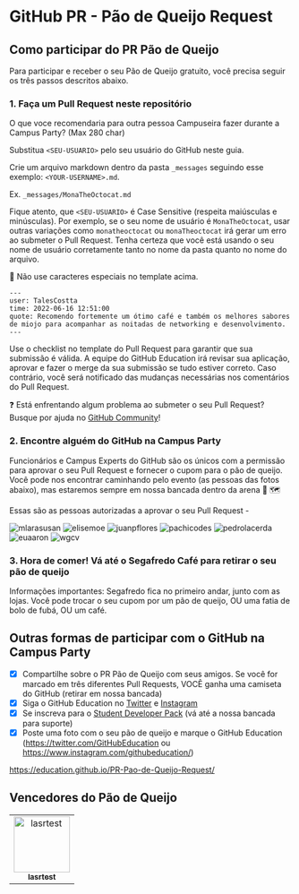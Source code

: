 # GitHub PR - Pão de Queijo Request

## Como participar do PR Pão de Queijo
Para participar e receber o seu Pão de Queijo gratuito, você precisa seguir os três passos descritos abaixo. 

### 1. Faça um Pull Request neste repositório

O que voce recomendaria para outra pessoa Campuseira fazer durante a Campus Party? (Max 280 char)

Substitua `<SEU-USUARIO>` pelo seu usuário do GitHub neste guia. 

Crie um arquivo markdown dentro da pasta `_messages` seguindo esse exemplo: `<YOUR-USERNAME>.md`. 

Ex. `_messages/MonaTheOctocat.md`

Fique atento, que `<SEU-USUARIO>` é Case Sensitive (respeita maiúsculas e minúsculas). Por exemplo, se o seu nome de usuário é `MonaTheOctocat`, usar outras variações como `monatheoctocat` ou `monaTheoctocat` irá gerar um erro ao submeter o Pull Request. Tenha certeza que você está usando o seu nome de usuário corretamente tanto no nome da pasta quanto no nome do arquivo.
  
🚨 Não use caracteres especiais no template acima.
    
```
---
user: TalesCostta
time: 2022-06-16 12:51:00
quote: Recomendo fortemente um ótimo café e também os melhores sabores de miojo para acompanhar as noitadas de networking e desenvolvimento.
---
```
  
Use o checklist no template do Pull Request para garantir que sua submissão é válida. A equipe do GitHub Education irá revisar sua aplicação, aprovar e fazer o merge da sua submissão se tudo estiver correto. Caso contrário, você será notificado das mudanças necessárias nos comentários do Pull Request.

❓ Está enfrentando algum problema ao submeter o seu Pull Request? Busque por ajuda no [GitHub Community](https://github.community/)!
  
### 2. Encontre alguém do GitHub na Campus Party 
Funcionários e Campus Experts do GitHub são os únicos com a permissão para aprovar o seu Pull Request e fornecer o cupom para o pão de queijo. Você pode nos encontrar caminhando pelo evento (as pessoas das fotos abaixo), mas estaremos sempre em nossa bancada dentro da arena 👀 🗺️
  
Essas são as pessoas autorizadas a aprovar o seu Pull Request -
  
  ![mlarasusan](https://avatars.githubusercontent.com/mlarasusan?s=64)
  ![elisemoe](https://avatars.githubusercontent.com/elisemoe?s=64)
  ![juanpflores](https://avatars.githubusercontent.com/juanpflores?s=64)
  ![pachicodes](https://avatars.githubusercontent.com/pachicodes?s=64)
  ![pedrolacerda](https://avatars.githubusercontent.com/pedrolacerda?s=64)
  ![euaaron](https://avatars.githubusercontent.com/euaaron?s=64)
  ![wgcv](https://avatars.githubusercontent.com/wgcv?s=64)
  
  ### 3. Hora de comer! Vá até o Segafredo Café para retirar o seu pão de queijo
  
Informações importantes: Segafredo fica no primeiro andar, junto com as lojas. Você pode trocar o seu cupom por um pão de queijo, OU uma fatia de bolo de fubá, OU um café. 
  
  ## Outras formas de participar com o GitHub na Campus Party 
  - [X] Compartilhe sobre o PR Pão de Queijo com seus amigos. Se você for marcado em três diferentes Pull Requests, VOCÊ ganha uma camiseta do GitHub (retirar em nossa bancada) 
  - [X] Siga o GitHub Education no [Twitter](https://twitter.com/GitHubEducation) e [Instagram](https://www.instagram.com/githubeducation/) 
  - [X] Se inscreva para o [Student Developer Pack](https://education.github.com/pack) (vá até a nossa bancada para suporte) 
  - [X] Poste uma foto com o seu pão de queijo e marque o GitHub Education (https://twitter.com/GitHubEducation ou https://www.instagram.com/githubeducation/)

https://education.github.io/PR-Pao-de-Queijo-Request/

## Vencedores do Pão de Queijo

<!-- readme: contributors,lasr21/-,elisemoe/-,pedrolacerda/-,mlarasusan/-,github-education/-,juanpflores/- -start -->
<table>
<tr>
    <td align="center">
        <a href="https://github.com/lasrtest">
            <img src="https://avatars.githubusercontent.com/u/107520330?v=4" width="100;" alt="lasrtest"/>
            <br />
            <sub><b>lasrtest</b></sub>
        </a>
    </td></tr>
</table>
<!-- readme: contributors,lasr21/-,elisemoe/-,pedrolacerda/-,mlarasusan/-,github-education/-,juanpflores/- -end -->
